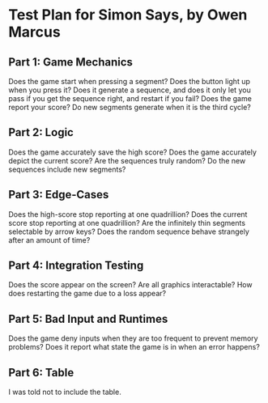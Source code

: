 # Test Plan for Simon Says, by Owen Marcus

## Part 1: Game Mechanics

Does the game start when pressing a segment? Does the button light up when you press it? Does it generate a sequence, and does it only let you pass if you get the sequence right, and restart if you fail? Does the game report your score? Do new segments generate when it is the third cycle?

## Part 2: Logic

Does the game accurately save the high score? Does the game accurately depict the current score? Are the sequences truly random? Do the new sequences include new segments?

## Part 3: Edge-Cases

Does the high-score stop reporting at one quadrillion? Does the current score stop reporting at one quadrillion? Are the infinitely thin segments selectable by arrow keys? Does the random sequence behave strangely after an amount of time?

## Part 4: Integration Testing

Does the score appear on the screen? Are all graphics interactable? How does restarting the game due to a loss appear?

## Part 5: Bad Input and Runtimes

Does the game deny inputs when they are too frequent to prevent memory problems? Does it report what state the game is in when an error happens?

## Part 6: Table

I was told not to include the table.
